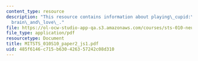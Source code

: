 ```yaml
---
content_type: resource
description: "This resource contains information about playing\_cupid:\_on\_the\_\
  brain\_and\_love\_."
file: https://ol-ocw-studio-app-qa.s3.amazonaws.com/courses/sts-010-neuroscience-and-society-spring-2010/485f6146c715b630426357242c08d310_MITSTS_010S10_paper2_js1.pdf
file_type: application/pdf
resourcetype: Document
title: MITSTS_010S10_paper2_js1.pdf
uid: 485f6146-c715-b630-4263-57242c08d310
---
```

